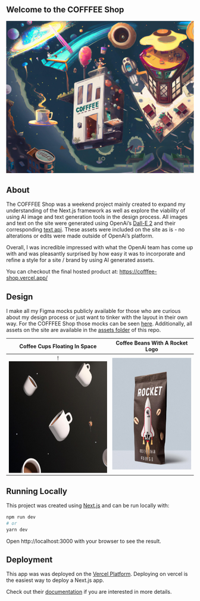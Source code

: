 ## Welcome to the COFFFEE Shop

<img src="./public/assets/cofffee-hero.jpeg" width="700">

## About

The COFFFEE Shop was a weekend project mainly created to expand my understanding of the Next.js framework as well as explore the viability of using AI image and text generation tools in the design process. All images and text on the site were generated using OpenAi’s [Dall-E 2](https://openai.com/dall-e-2/) and their corresponding [text api](https://beta.openai.com/). These assets were included on the site as is - no alterations or edits were made outside of OpenAi’s platform.

Overall, I was incredible impressed with what the OpenAi team has come up with and was pleasantly surprised by how easy it was to incorporate and refine a style for a site / brand by using AI generated assets.

You can checkout the final hosted product at: https://cofffee-shop.vercel.app/

## Design

I make all my Figma mocks publicly available for those who are curious about my design process or just want to tinker with the layout in their own way. For the COFFFEE Shop those mocks can be seen [here](https://www.figma.com/file/FjfhOf31XhGdNPmoGRsmX9/COFFFEE-SHOP?node-id=0%3A3). Additionally, all assets on the site are available in the [assets folder](./public/assets/) of this repo.

|                Coffee Cups Floating In Space                |              Coffee Beans With A Rocket Logo               |
| :---------------------------------------------------------: | :--------------------------------------------------------: |
| !<img src="./public/assets/cofffee-cups.jpeg" height="300"> | <img src="./public/assets/rocket-beans.jpeg" height="300"> |

## Running Locally

This project was created using [Next.js](https://nextjs.org/) and can be run locally with:

```bash
npm run dev
# or
yarn dev
```

Open http://localhost:3000 with your browser to see the result.

## Deployment

This app was was deployed on the [Vercel Platform](https://vercel.com/new?utm_medium=default-template&filter=next.js&utm_source=create-next-app&utm_campaign=create-next-app-readme). Deploying on vercel is the easiest way to deploy a Next.js app.

Check out their [documentation](https://nextjs.org/docs/deployment) if you are interested in more details.
